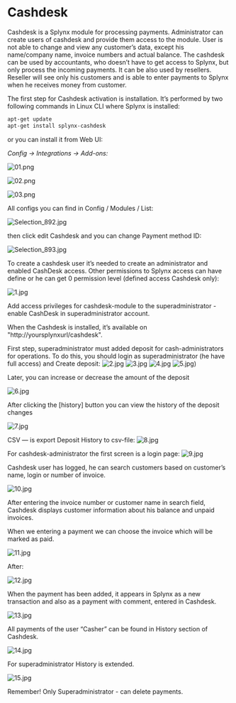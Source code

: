 Cashdesk
========

Cashdesk is a Splynx module for processing payments. Administrator can create users of cashdesk and provide them access to the module. User is not able to change and view any customer’s data, except his name/company name, invoice numbers and actual balance. The cashdesk can be used by accountants, who doesn’t have to get access to Splynx, but only process the incoming payments. It can be also used by resellers. Reseller will see only his customers and is able to enter payments to Splynx when he receives money from customer.  

The first step for Cashdesk activation is installation. It’s performed by two following commands in Linux CLI where Splynx is installed:

```bash
apt-get update  
apt-get install splynx-cashdesk
```
or you can install it from Web UI:

*Config -> Integrations -> Add-ons:*

![01.png](01.png)

![02.png](02.png)

![03.png](03.png)

All configs you can find in Config / Modules / List:

![Selection_892.jpg](Selection_892.jpg)

then click edit Cashdesk and you can change Payment method ID:

![Selection_893.jpg](Selection_893.jpg)

To create a cashdesk user it’s needed to create an administrator and enabled CashDesk access. Other permissions to Splynx access can have define or he can get 0 permission level (defined access Cashdesk only):

![1.jpg](1.jpg)

Add access privileges for cashdesk-module to the superadministrator - enable CashDesk in superadministrator account.

When the Cashdesk is installed, it’s available on "http://yoursplynxurl/cashdesk".

First step, superadministrator must added deposit for cash-administrators for operations. To do this, you should login as superadministrator (he have full access) and Create deposit:
![2.jpg](2.jpg)
![3.jpg](3.jpg)
![4.jpg](4.jpg)
![5.jpg)](5.jpg)

Later, you can increase or decrease the amount of the deposit

![6.jpg](6.jpg)

After clicking the [history] button you can view the history of the deposit changes

![7.jpg](7.jpg)

CSV — is export Deposit History to csv-file:
![8.jpg](8.jpg)

For cashdesk-administrator the first screen is a login page:
![9.jpg](9.jpg)

Cashdesk user has logged, he can search customers based on customer’s name, login or number of invoice.

![10.jpg](10.jpg)

After entering the invoice number or customer name in search field, Cashdesk displays customer information about his balance and unpaid invoices.

When we entering a payment we can choose the invoice which will be marked as paid.

![11.jpg](11.jpg)

After:

![12.jpg](12.jpg)

When the payment has been added, it appears in Splynx as a new transaction and also as a payment with comment, entered in Cashdesk.

![13.jpg](13.jpg)

All payments of the user “Casher” can be found in History section of Cashdesk.

![14.jpg](14.jpg)

For superadministrator History is extended.

![15.jpg](15.jpg)

Remember! Only Superadministrator - can delete payments.
